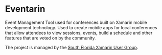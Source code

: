 Eventarin
=========

Event Management Tool used for conferences built on Xamarin mobile development technology. Used to create mobile apps for local conferences that allow attendees to view sessions, events, build a schedule and other features that are voted on by the community.

The project is managed by the <a href="http://www.meetup.com/South-Florida-Xamarin-User-Group/" target="_new">South Florida Xamarin User Group</a>.
